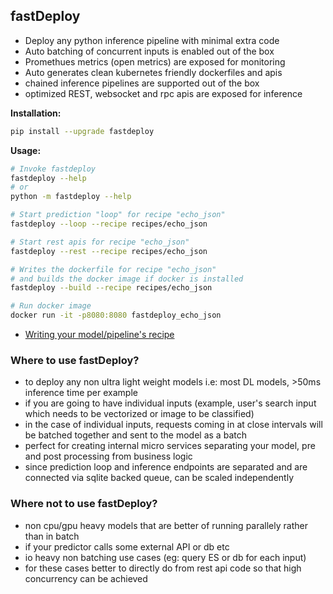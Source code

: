 ## fastDeploy

- Deploy any python inference pipeline with minimal extra code
- Auto batching of concurrent inputs is enabled out of the box
- Promethues metrics (open metrics) are exposed for monitoring
- Auto generates clean kubernetes friendly dockerfiles and apis
- chained inference pipelines are supported out of the box
- optimized REST, websocket and rpc apis are exposed for inference


**Installation:** 
```bash
pip install --upgrade fastdeploy
```

**Usage:**
```bash
# Invoke fastdeploy 
fastdeploy --help
# or
python -m fastdeploy --help

# Start prediction "loop" for recipe "echo_json"
fastdeploy --loop --recipe recipes/echo_json

# Start rest apis for recipe "echo_json"
fastdeploy --rest --recipe recipes/echo_json

# Writes the dockerfile for recipe "echo_json"
# and builds the docker image if docker is installed
fastdeploy --build --recipe recipes/echo_json

# Run docker image
docker run -it -p8080:8080 fastdeploy_echo_json
```

- [Writing your model/pipeline's recipe](https://github.com/notAI-tech/fastDeploy/blob/master/recipe.md)


### Where to use fastDeploy?

- to deploy any non ultra light weight models i.e: most DL models, >50ms inference time per example
- if you are going to have individual inputs (example, user's search input which needs to be vectorized or image to be classified)
- in the case of individual inputs, requests coming in at close intervals will be batched together and sent to the model as a batch
- perfect for creating internal micro services separating your model, pre and post processing from business logic
- since prediction loop and inference endpoints are separated and are connected via sqlite backed queue, can be scaled independently


### Where not to use fastDeploy?
- non cpu/gpu heavy models that are better of running parallely rather than in batch
- if your predictor calls some external API or db etc
- io heavy non batching use cases (eg: query ES or db for each input)
- for these cases better to directly do from rest api code so that high concurrency can be achieved

